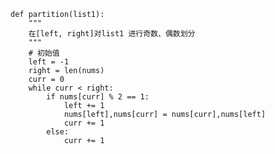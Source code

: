 	def partition(list1):
	    """
	    在[left, right]对list1 进行奇数、偶数划分
	    """
	    # 初始值
	    left = -1
	    right = len(nums)
	    curr = 0
	    while curr < right:
	        if nums[curr] % 2 == 1:
	            left += 1
	            nums[left],nums[curr] = nums[curr],nums[left]
	            curr += 1
	        else:
	            curr += 1
